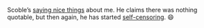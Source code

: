 Scoble’s [saying nice
things](http://radio.weblogs.com/0001011/2003/05/28.html#a3127) about
me. He claims there was nothing quotable, but then again, he has started
[self-censoring](http://radio.weblogs.com/0001011/2003/05/28.html#a3131).
:smile:


